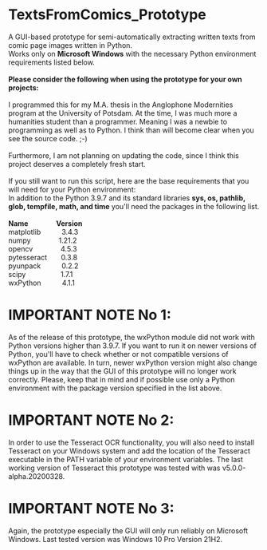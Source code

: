 # TextsFromComics_Prototype
A GUI-based prototype for semi-automatically extracting written texts from comic page images written in Python.<br/>
Works only on **Microsoft Windows** with the necessary Python environment requirements listed below.<br/><br/>
**Please consider the following when using the prototype for your own projects:<br/><br/>**
I programmed this for my M.A. thesis in the Anglophone Modernities program at the University of Potsdam. At the time, I was much more a humanities student than a programmer. Meaning I was a newbie to programming as well as to Python. I think than will become clear when you see the source code. ;-)<br/><br/>
Furthermore, I am not planning on updating the code, since I think this project deserves a completely fresh start.<br/><br/>
If you still want to run this script, here are the base requirements that you will need for your Python environment:<br/>
In addition to the Python 3.9.7 and its standard libraries **sys, os, pathlib, glob, tempfile, math, and time** you'll need the packages in the following list.<br/><br/>
**Name&emsp;&emsp;&emsp;&emsp;Version<br/>**
matplotlib&emsp;&emsp;&emsp;3.4.3<br/>
numpy&emsp;&emsp;&emsp;&emsp;1.21.2<br/>
opencv&emsp;&emsp;&emsp;&emsp;4.5.3<br/>
pytesseract&emsp;&emsp;0.3.8<br/>
pyunpack&emsp;&emsp;&emsp;0.2.2<br/>
scipy&emsp;&emsp;&emsp;&emsp;&emsp;1.7.1<br/>
wxPython&emsp;&emsp;&emsp;4.1.1<br/>
# IMPORTANT NOTE No 1:<br/>
As of the release of this prototype, the wxPython module did not work with Python versions higher than 3.9.7. If you want to run it on newer versions of Python, you'll have to check whether or not compatible versions of wxPython are available. In turn, newer wxPython version might also change things up in the way that the GUI of this prototype will no longer work correctly. Please, keep that in mind and if possible use only a Python environment with the package version specified in the list above.
# IMPORTANT NOTE No 2:<br/>
In order to use the Tesseract OCR functionality, you will also need to install Tesseract on your Windows system and add the location of the Tesseract executable in the PATH variable of your environment variables. The last working version of Tesseract this prototype was tested with was v5.0.0-alpha.20200328.
# IMPORTANT NOTE No 3:<br/>
Again, the prototype especially the GUI will only run reliably on Microsoft Windows. Last tested version was Windows 10 Pro Version 21H2.
